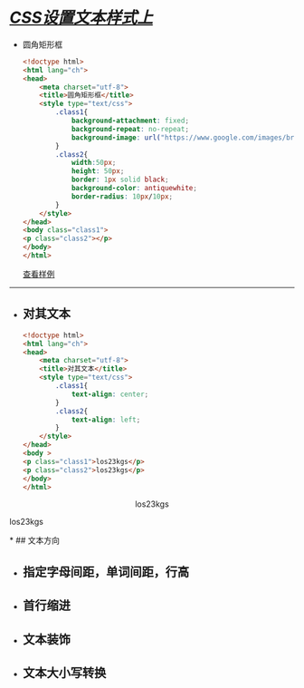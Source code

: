 # ***<u>CSS设置文本样式上</u>***

* 圆角矩形框

  ```html
  <!doctype html>
  <html lang="ch">
  <head>
      <meta charset="utf-8">
      <title>圆角矩形框</title>
      <style type="text/css">
          .class1{
              background-attachment: fixed;
              background-repeat: no-repeat;
              background-image: url("https://www.google.com/images/branding/googlelogo/1x/googlelogo_color_272x92dp.png");
          }
          .class2{
              width:50px;
              height: 50px;
              border: 1px solid black;
              background-color: antiquewhite;
              border-radius: 10px/10px;
          }
      </style>
  </head>
  <body class="class1">
  <p class="class2"></p>
  </body>
  </html>
  ```

  [查看样例](./example-html/text-face0.html)

-------------------------------------------------------------------------------------

* ## 对其文本

  ```html
  <!doctype html>
  <html lang="ch">
  <head>
      <meta charset="utf-8">
      <title>对其文本</title>
      <style type="text/css">
          .class1{
              text-align: center;
          }
          .class2{
              text-align: left;
          }
      </style>
  </head>
  <body >
  <p class="class1">los23kgs</p>
  <p class="class2">los23kgs</p>
  </body>
  </html>
  ```
	<style type="text/css">
        .class1{
            text-align: center;
        }
        .class2{
            text-align: left;
        }
    </style>
  
<p class="class1">los23kgs</p>
<p class="class2">los23kgs</p>
* ## 文本方向

* ## 指定字母间距，单词间距，行高

* ## 首行缩进

* ## 文本装饰

* ## 文本大小写转换